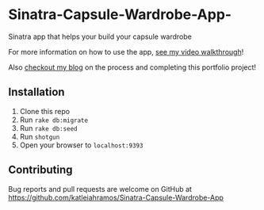 # Sinatra-Capsule-Wardrobe-App-
Sinatra app that helps your build your capsule wardrobe 

For more information on how to use the app, [see my video walkthrough](https://youtu.be/hoR2rwEu0mA)!

Also [checkout my blog](http://alexisdorn.com/sinatras_adventure_bucket_list) on the process and completing this portfolio project!

## Installation

1. Clone this repo
2. Run `rake db:migrate`
3. Run `rake db:seed`
4. Run `shotgun`
4. Open your browser to `localhost:9393`

## Contributing

Bug reports and pull requests are welcome on GitHub at https://github.com/katleiahramos/Sinatra-Capsule-Wardrobe-App

